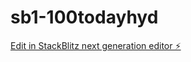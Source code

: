 # sb1-100todayhyd

[Edit in StackBlitz next generation editor ⚡️](https://stackblitz.com/~/github.com/haridaggupatti/sb1-100todayhyd)